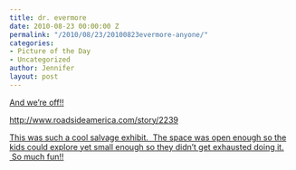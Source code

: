 ```yaml
---
title: dr. evermore
date: 2010-08-23 00:00:00 Z
permalink: "/2010/08/23/20100823evermore-anyone/"
categories:
- Picture of the Day
- Uncategorized
author: Jennifer
layout: post
---
```


[And we&#8217;re off!!](http://www.flickr.com/photos/jenniferandJennifers_photos/sets/72157624796639256/)

<http://www.roadsideamerica.com/story/2239>

<a rel="attachment wp-att-882" href="/assets/images/dr-evermore/1283541860000-missing.jpg" /></a>

[This was such a cool salvage exhibit.  The space was open enough so the kids could explore yet small enough so they didn&#8217;t get exhausted doing it.  So much fun!!](http://www.flickr.com/photos/jenniferandJennifers_photos/sets/72157624796639256/)
